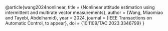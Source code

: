 @article{wang2024nonlinear,
	title        = {Nonlinear attitude estimation using intermittent and multirate vector measurements},
	author       = {Wang, Miaomiao and Tayebi, Abdelhamid},
	year         = 2024,
	journal      = {IEEE Transactions on Automatic Control, to appear},
	doi          = {10.1109/TAC.2023.3346799}
}